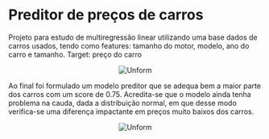 # Preditor de preços de carros
Projeto para estudo de multiregressão linear utilizando uma base dados de carros usados, 
tendo como features: tamanho do motor, modelo, ano do carro e tamanho. 
Target: preço do carro

<p align="center">
  <img src="https://i.ibb.co/z7GBR4N/graf.png?raw=true" alt="Unform"/>
</p>

Ao final foi formulado um modelo preditor que se adequa bem a maior parte dos carros com um score de 0.75. Acredita-se que o modelo ainda tenha problema na cauda, dada a distribuição normal, em que desse modo verifica-se uma diferença impactante em preços muito baixos dos carros. 

<p align="center">
  <img src="https://i.ibb.co/9sxNZrr/graf.png?raw=true" alt="Unform"/>
</p>
